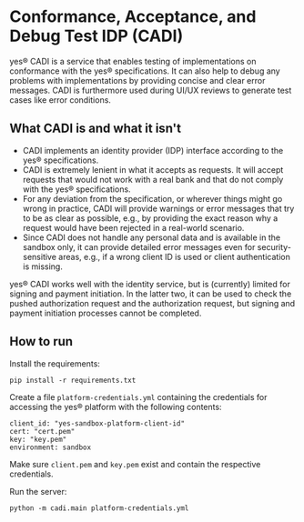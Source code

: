 # Conformance, Acceptance, and Debug Test IDP (CADI)

yes® CADI is a service that enables testing of implementations on conformance with the yes® specifications. It can also help to debug any problems with implementations by providing concise and clear error messages. CADI is furthermore used during UI/UX reviews to generate test cases like error conditions.

## What CADI is and what it isn't

 * CADI implements an identity provider (IDP) interface according to the yes® specifications.
 * CADI is extremely lenient in what it accepts as requests. It will accept requests that would not work with a real bank and that do not comply with the yes® specifications.
 * For any deviation from the specification, or wherever things might go wrong in practice, CADI will provide warnings or error messages that try to be as clear as possible, e.g., by providing the exact reason why a request would have been rejected in a real-world scenario.
 * Since CADI does not handle any personal data and is available in the sandbox only, it can provide detailed error messages even for security-sensitive areas, e.g., if a wrong client ID is used or client authentication is missing.

yes® CADI works well with the identity service, but is (currently) limited for signing and payment initiation. In the latter two, it can be used to check the pushed authorization request and the authorization request, but signing and payment initiation processes cannot be completed.

## How to run

Install the requirements:
    
    pip install -r requirements.txt

Create a file `platform-credentials.yml` containing the credentials for accessing the yes® platform with the following contents:

    client_id: "yes-sandbox-platform-client-id"
    cert: "cert.pem"
    key: "key.pem"
    environment: sandbox

Make sure `client.pem` and `key.pem` exist and contain the respective credentials.

Run the server:

    python -m cadi.main platform-credentials.yml
